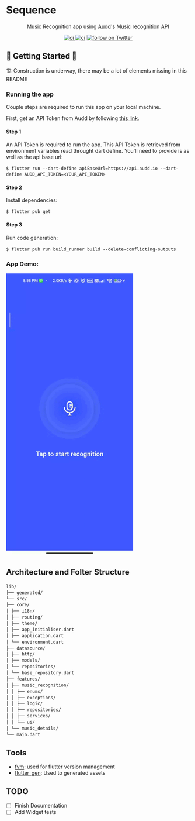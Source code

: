 # Sequence

<p style="text-align: center;">
Music Recognition app using <a href="https://audd.io">Audd</a/>'s Music recognition API
</p>

<p align="center">
    <a href="https://github.com/stevenosse/sequence/actions">
        <img src="https://github.com/stevenosse/sequence/actions/workflows/main.yml/badge.svg" alt="ci" />
    </a>
    <a href="http://hits.dwyl.com/stevenosse/sequence"><img src="https://hits.dwyl.com/stevenosse/sequence.svg?style=flat" alt="ci"></a>
    <a href="https://twitter.com/intent/follow?screen_name=nossesteve">
        <img src="https://img.shields.io/twitter/follow/nossesteve?style=social&logo=twitter"
            alt="follow on Twitter"></a>
</p>


## 🚧 Getting Started 🚧

🏗️ Construction is underway, there may be a lot of elements missing in this README

### Running the app

Couple steps are required to run this app on your local machine.

First, get an API Token from Audd by following [this link](https://docs.audd.io/).
#### Step 1

An API Token is required to run the app. This API Token is retrieved from environment variables read throught dart define. You'll need to provide is as well as the api base url:

```shell
$ flutter run --dart-define apiBaseUrl=https://api.audd.io --dart-define AUDD_API_TOKEN=<YOUR_API_TOKEN>
```

#### Step 2

Install dependencies:

```shell
$ flutter pub get
```

#### Step 3

Run code generation:

```shell
$ flutter pub run build_runner build --delete-conflicting-outputs
```

### App Demo:

![Application Demo](demo.gif)

## Architecture and Folter Structure

```markdown
lib/
├── generated/
└── src/
├── core/
│ ├── i18n/
│ ├── routing/
│ ├── theme/
│ ├── app_initialiser.dart
│ ├── application.dart
│ └── environment.dart
├── datasource/
│ ├── http/
│ ├── models/
│ └── repositories/
│ └── base_repository.dart
├── features/
│ ├── music_recognition/
│ │ ├── enums/
│ │ ├── exceptions/
│ │ ├── logic/
│ │ ├── repositories/
│ │ ├── services/
│ │ └── ui/
│ └── music_details/
└── main.dart
```

## Tools

- [fvm](fvm.app): used for flutter version management
- [flutter_gen](https://pub.dev/packages/flutter_gen): Used to generated assets

## TODO

- [ ] Finish Documentation
- [ ] Add Widget tests
